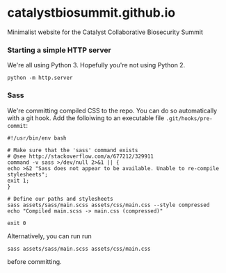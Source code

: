 # catalystbiosummit.github.io
Minimalist website for the Catalyst Collaborative Biosecurity Summit


### Starting a simple HTTP server
We're all using Python 3. Hopefully you're not using Python 2.

    python -m http.server

### Sass
We're committing compiled CSS to the repo. You can do so automatically with a git hook. Add the folloiwing to an
executable file `.git/hooks/pre-commit`:

    #!/usr/bin/env bash

    # Make sure that the 'sass' command exists
    # @see http://stackoverflow.com/a/677212/329911
    command -v sass >/dev/null 2>&1 || {
    echo >&2 "Sass does not appear to be available. Unable to re-compile stylesheets";
    exit 1;
    }

    # Define our paths and stylesheets
    sass assets/sass/main.scss assets/css/main.css --style compressed
    echo "Compiled main.scss -> main.css (compressed)"

    exit 0

Alternatively, you can run run

    sass assets/sass/main.scss assets/css/main.css

before committing.
